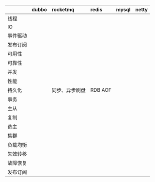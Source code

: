 
|          | dubbo | rocketmq       | redis   | mysql | netty |
| :------- | :---- | :------------- | :------ | :---- | :---- |
| 线程     |       |                |         |       |       |
| IO       |       |                |         |       |       |
| 事件驱动 |       |                |         |       |       |
| 发布订阅 |       |                |         |       |       |
| 可用性   |       |                |         |       |       |
| 可靠性   |       |                |         |       |       |
| 并发     |       |                |         |       |       |
| 性能     |       |                |         |       |       |
| 持久化   |       | 同步、异步刷盘 | RDB AOF |       |       |
| 事务     |       |                |         |       |       |
| 主从     |       |                |         |       |       |
| 复制     |       |                |         |       |       |
| 选主     |       |                |         |       |       |
| 集群     |       |                |         |       |       |
| 负载均衡 |       |                |         |       |       |
| 失效转移 |       |                |         |       |       |
| 故障恢复 |       |                |         |       |       |
| 发布订阅 |       |                |         |       |       |


